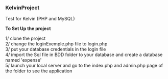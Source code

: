 ### KelvinProject
Test for Kelvin (PHP and MySQL)

**To Set Up the project**

1/ clone the project</br>
2/ change the loginExemple.php file to login.php</br>
3/ put your database credentials in the login file</br>
4/ import the Sql file in BDD folder to your database and create a database named 'expense'</br>
5/ launch your local server and go to the index.php and admin.php page of the folder to see the application</br>
